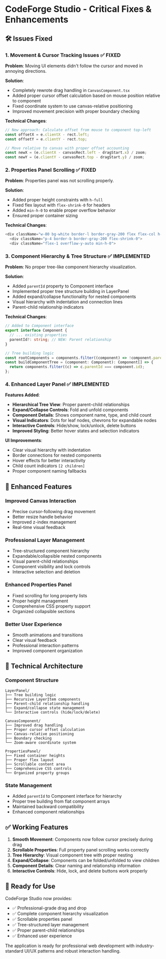 # CodeForge Studio - Critical Fixes & Enhancements

## 🛠️ Issues Fixed

### 1. **Movement & Cursor Tracking Issues** ✅ FIXED

**Problem**: Moving UI elements didn't follow the cursor and moved in annoying directions.

**Solution**:

- Completely rewrote drag handling in `CanvasComponent.tsx`
- Added proper cursor offset calculation based on mouse position relative to component
- Fixed coordinate system to use canvas-relative positioning
- Improved movement precision with proper boundary checking

**Technical Changes**:

```typescript
// New approach: Calculate offset from mouse to component top-left
const offsetX = e.clientX - rect.left;
const offsetY = e.clientY - rect.top;

// Move relative to canvas with proper offset accounting
const newX = (e.clientX - canvasRect.left - dragStart.x) / zoom;
const newY = (e.clientY - canvasRect.top - dragStart.y) / zoom;
```

### 2. **Properties Panel Scrolling** ✅ FIXED

**Problem**: Properties panel was not scrolling properly.

**Solution**:

- Added proper height constraints with `h-full`
- Fixed flex layout with `flex-shrink-0` for headers
- Added `min-h-0` to enable proper overflow behavior
- Ensured proper container sizing

**Technical Changes**:

```typescript
<div className="w-80 bg-white border-l border-gray-200 flex flex-col h-full">
  <div className="p-4 border-b border-gray-200 flex-shrink-0">
  <div className="flex-1 overflow-y-auto min-h-0">
```

### 3. **Component Hierarchy & Tree Structure** ✅ IMPLEMENTED

**Problem**: No proper tree-like component hierarchy visualization.

**Solution**:

- Added `parentId` property to Component interface
- Implemented proper tree structure building in LayerPanel
- Added expand/collapse functionality for nested components
- Visual hierarchy with indentation and connection lines
- Parent-child relationship indicators

**Technical Changes**:

```typescript
// Added to Component interface
export interface Component {
  // ... existing properties
  parentId?: string; // NEW: Parent relationship
}

// Tree building logic
const rootComponents = components.filter((component) => !component.parentId);
const buildComponentTree = (component: Component): Component[] => {
  return components.filter((c) => c.parentId === component.id);
};
```

### 4. **Enhanced Layer Panel** ✅ IMPLEMENTED

**Features Added**:

- **Hierarchical Tree View**: Proper parent-child relationships
- **Expand/Collapse Controls**: Fold and unfold components
- **Component Details**: Shows component name, type, and child count
- **Visual Indicators**: Dots for leaf nodes, chevrons for expandable nodes
- **Interactive Controls**: Hide/show, lock/unlock, delete buttons
- **Improved Styling**: Better hover states and selection indicators

**UI Improvements**:

- Clear visual hierarchy with indentation
- Border connections for nested components
- Hover effects for better interactivity
- Child count indicators `[2 children]`
- Proper component naming fallbacks

## 🎯 Enhanced Features

### **Improved Canvas Interaction**

- Precise cursor-following drag movement
- Better resize handle behavior
- Improved z-index management
- Real-time visual feedback

### **Professional Layer Management**

- Tree-structured component hierarchy
- Expandable/collapsible nested components
- Visual parent-child relationships
- Component visibility and lock controls
- Interactive selection and deletion

### **Enhanced Properties Panel**

- Fixed scrolling for long property lists
- Proper height management
- Comprehensive CSS property support
- Organized collapsible sections

### **Better User Experience**

- Smooth animations and transitions
- Clear visual feedback
- Professional interaction patterns
- Improved component organization

## 🚀 Technical Architecture

### **Component Structure**

```
LayerPanel/
├── Tree building logic
├── Recursive LayerItem components
├── Parent-child relationship handling
├── Expand/collapse state management
└── Interactive controls (hide/lock/delete)

CanvasComponent/
├── Improved drag handling
├── Proper cursor offset calculation
├── Canvas-relative positioning
├── Boundary checking
└── Zoom-aware coordinate system

PropertiesPanel/
├── Fixed container heights
├── Proper flex layout
├── Scrollable content area
├── Comprehensive CSS controls
└── Organized property groups
```

### **State Management**

- Added `parentId` to Component interface for hierarchy
- Proper tree building from flat component arrays
- Maintained backward compatibility
- Enhanced component relationships

## ✅ Working Features

1. **Smooth Movement**: Components now follow cursor precisely during drag
2. **Scrollable Properties**: Full property panel scrolling works correctly
3. **Tree Hierarchy**: Visual component tree with proper nesting
4. **Expand/Collapse**: Components can be folded/unfolded to view children
5. **Component Details**: Clear naming and relationship information
6. **Interactive Controls**: Hide, lock, and delete buttons work properly

## 🎉 Ready for Use

CodeForge Studio now provides:

- ✅ Professional-grade drag and drop
- ✅ Complete component hierarchy visualization
- ✅ Scrollable properties panel
- ✅ Tree-structured layer management
- ✅ Proper parent-child relationships
- ✅ Enhanced user experience

The application is ready for professional web development with industry-standard UI/UX patterns and robust interaction handling.
